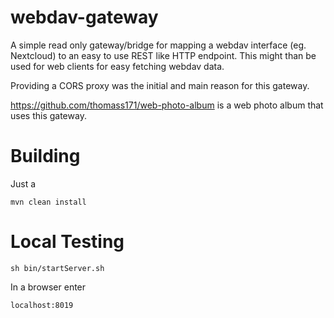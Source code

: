 # webdav-gateway
A simple read only gateway/bridge for mapping a webdav interface (eg. Nextcloud) to an easy to use REST like HTTP endpoint. This might than be used for web clients for easy fetching webdav data. 

Providing a CORS proxy was the initial and main reason for this gateway.

https://github.com/thomass171/web-photo-album is a web photo album that uses this gateway.

# Building

Just a

```
mvn clean install
```

# Local Testing

```
sh bin/startServer.sh
```

In a browser enter

```
localhost:8019
```
